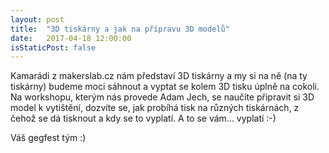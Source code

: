```yaml
---
layout: post
title:  "3D tiskárny a jak na přípravu 3D modelů"
date:   2017-04-18 12:00:00
isStaticPost: false
---
```


Kamarádi z makerslab.cz nám představí 3D tiskárny a my si na ně (na ty tiskárny) budeme moci sáhnout a vyptat se kolem 3D tisku úplně na cokoli.
Na workshopu, kterým nás provede Adam Jech, se naučíte připravit si 3D model k vytištění, dozvíte se, jak probíhá tisk na různých tiskárnách, z čehož se dá tisknout a kdy se to vyplatí. A to se vám… vyplatí :-)

Váš gegfest tým :)

